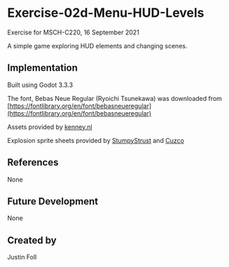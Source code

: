 # Exercise-02d-Menu-HUD-Levels
Exercise for MSCH-C220, 16 September 2021

A simple game exploring HUD elements and changing scenes.

## Implementation
Built using Godot 3.3.3

The font, Bebas Neue Regular (Ryoichi Tsunekawa) was downloaded from [https://fontlibrary.org/en/font/bebasneueregular](https://fontlibrary.org/en/font/bebasneueregular)

Assets provided by [kenney.nl](https://kenney.nl/assets/simple-space)

Explosion sprite sheets provided by [StumpyStrust](https://opengameart.org/content/explosion-sheet) and [Cuzco](https://opengameart.org/content/explosion)

## References
None

## Future Development
None

## Created by 
Justin Foll
